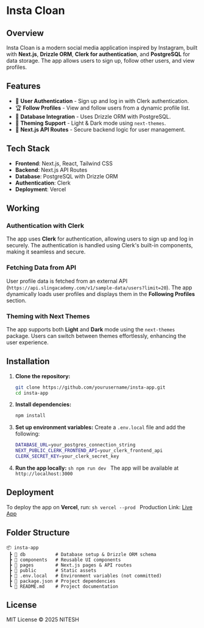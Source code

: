 # Insta Cloan

## Overview
Insta Cloan is a modern social media application inspired by Instagram, built with **Next.js**, **Drizzle ORM**, **Clerk for authentication**, and **PostgreSQL** for data storage. The app allows users to sign up, follow other users, and view profiles.

## Features
- 🔐 **User Authentication** - Sign up and log in with Clerk authentication.
- 🏆 **Follow Profiles** - View and follow users from a dynamic profile list.
- 📄 **Database Integration** - Uses Drizzle ORM with PostgreSQL.
- 🎨 **Theming Support** - Light & Dark mode using `next-themes`.
- 🚀 **Next.js API Routes** - Secure backend logic for user management.

## Tech Stack
- **Frontend**: Next.js, React, Tailwind CSS
- **Backend**: Next.js API Routes
- **Database**: PostgreSQL with Drizzle ORM
- **Authentication**: Clerk
- **Deployment**: Vercel

## Working
### Authentication with Clerk
The app uses **Clerk** for authentication, allowing users to sign up and log in securely. The authentication is handled using Clerk's built-in components, making it seamless and secure.

### Fetching Data from API
User profile data is fetched from an external API (`https://api.slingacademy.com/v1/sample-data/users?limit=20`). The app dynamically loads user profiles and displays them in the **Following Profiles** section.

### Theming with Next Themes
The app supports both **Light** and **Dark** mode using the `next-themes` package. Users can switch between themes effortlessly, enhancing the user experience.

## Installation

1. **Clone the repository:**
   ```sh
   git clone https://github.com/yourusername/insta-app.git
   cd insta-app
   ```

2. **Install dependencies:**
   ```sh
   npm install
   ```

3. **Set up environment variables:**
   Create a `.env.local` file and add the following:
   ```sh
   DATABASE_URL=your_postgres_connection_string
   NEXT_PUBLIC_CLERK_FRONTEND_API=your_clerk_frontend_api
   CLERK_SECRET_KEY=your_clerk_secret_key
   ```

4. **Run the app locally:**
   ``sh
   npm run dev
   ``
   The app will be available at `http://localhost:3000`

## Deployment
To deploy the app on **Vercel**, run:
``sh
vercel --prod
``
Production Link: [Live App](https://insta-gamma-three.vercel.app/)

## Folder Structure
```
📦 insta-app
 ┣ 📂 db           # Database setup & Drizzle ORM schema
 ┣ 📂 components   # Reusable UI components
 ┣ 📂 pages        # Next.js pages & API routes
 ┣ 📂 public       # Static assets
 ┣ 📜 .env.local   # Environment variables (not committed)
 ┣ 📜 package.json # Project dependencies
 ┗ 📜 README.md    # Project documentation
```

## License
MIT License © 2025 NITESH

